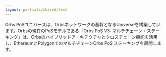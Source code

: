 ```yaml
---
layout: partials/shared/text
---
```


 Orbs PoSユニバースは、Orbsネットワークの基幹となるUniverseを構築しています。Orbsの現在のPoSモデルである「Orbs PoS V3: マルチチェーン・ステーキング」は、Orbsのハイブリッドアーキテクチャとクロスチェーン機能を活用し、EthereumとPolygonでのマルチチェーンOrbs PoS ステーキングを展開します。